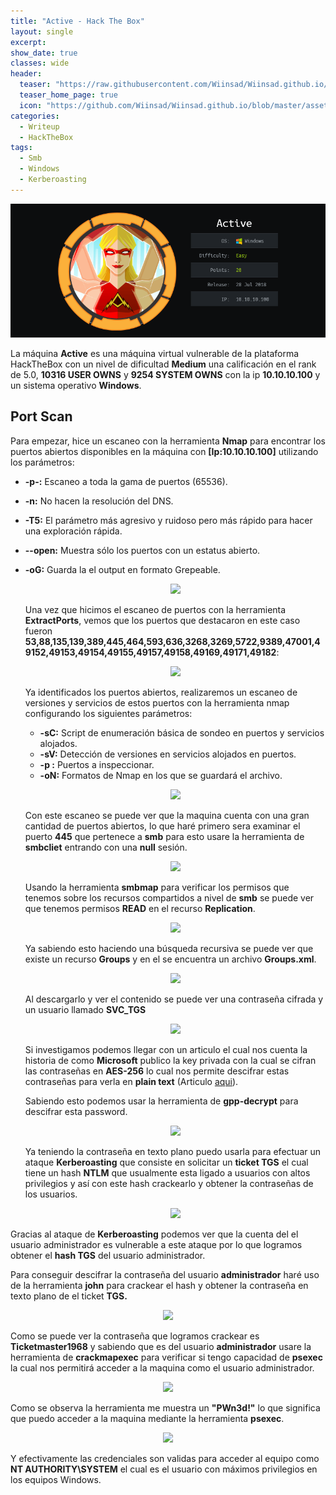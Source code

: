```yaml
---
title: "Active - Hack The Box"
layout: single
excerpt:
show_date: true
classes: wide
header:
  teaser: "https://raw.githubusercontent.com/Wiinsad/Wiinsad.github.io/master/assets/images/machines/HTB/Active/data/active.png"
  teaser_home_page: true
  icon: "https://github.com/Wiinsad/Wiinsad.github.io/blob/master/assets/images/icons/Hackthebox2.png?raw=true"
categories:
  - Writeup
  - HackTheBox
tags:
  - Smb
  - Windows
  - Kerberoasting
---
```


<p align="center">
<img src="https://raw.githubusercontent.com/Wiinsad/Wiinsad.github.io/master/assets/images/machines/HTB/Active/data/activeHTB.png">
</p>

La máquina **Active** es una máquina virtual vulnerable de la plataforma HackTheBox con un nivel de dificultad **Medium** una calificación en el rank de 5.0, **10316 USER OWNS** y **9254 SYSTEM OWNS** con la ip **10.10.10.100** y un sistema operativo **Windows**.

## Port Scan

Para empezar, hice un escaneo con la herramienta **Nmap** para encontrar los puertos abiertos disponibles en la máquina con **[Ip:10.10.10.100]** utilizando los parámetros:
- **-p-:**    Escaneo a toda la gama de puertos (65536).
- **-n:**     No hacen la resolución del DNS.
- **-T5:**    El parámetro más agresivo y ruidoso pero más rápido para hacer una exploración rápida.
- **--open:** Muestra sólo los puertos con un estatus abierto.
- **-oG:**    Guarda la el output en formato Grepeable.

  <p align="center">
  <img src="https://raw.githubusercontent.com/Wiinsad/winsad/master/assets/images/machines/HTB/Active/scan/scanPort.png">
  </p>


  Una vez que hicimos el escaneo de puertos con la herramienta **ExtractPorts**, vemos que los puertos que destacaron en este caso fueron **53,88,135,139,389,445,464,593,636,3268,3269,5722,9389,47001,49152,49153,49154,49155,49157,49158,49169,49171,49182**:

  <p align="center">
  <img src="https://raw.githubusercontent.com/Wiinsad/winsad/master/assets/images/machines/HTB/Active/scan/Ports.png">
  </p>


  Ya identificados los puertos abiertos, realizaremos un escaneo de versiones y servicios de estos puertos con la herramienta nmap configurando los siguientes parámetros:

  - **-sC:** Script de enumeración básica de sondeo en puertos y servicios alojados.
  - **-sV:** Detección de versiones en servicios alojados en puertos.
  - **-p :** Puertos a inspeccionar.
  - **-oN:** Formatos de Nmap en los que se guardará el archivo.

  <p align="center">
  <img src="https://raw.githubusercontent.com/Wiinsad/winsad/master/assets/images/machines/HTB/Active/scan/PortServ.png">
  </p>

  Con este escaneo se puede ver que la maquina cuenta con una gran cantidad de puertos abiertos, lo que haré primero sera examinar el puerto **445** que pertenece a **smb** para esto usare la herramienta de **smbcliet** entrando con una **null** sesión.

  <p align="center">
  <img src="https://raw.githubusercontent.com/Wiinsad/winsad/master/assets/images/machines/HTB/Active/scan/smb.png">
  </p>

  Usando la herramienta **smbmap** para verificar los permisos que tenemos sobre los recursos compartidos a nivel de **smb** se puede ver que tenemos permisos **READ** en el recurso **Replication**.

  <p align="center">
  <img src="https://raw.githubusercontent.com/Wiinsad/winsad/master/assets/images/machines/HTB/Active/scan/smbp.png">
  </p>

  Ya sabiendo esto haciendo una búsqueda recursiva se puede ver que existe un recurso **Groups** y en el se encuentra un archivo **Groups.xml**.

  <p align="center">
  <img src="https://raw.githubusercontent.com/Wiinsad/winsad/master/assets/images/machines/HTB/Active/scan/grups.png">
  </p>

  Al descargarlo y ver el contenido se puede ver una contraseña cifrada y un usuario llamado **SVC_TGS**

  <p align="center">
  <img src="https://raw.githubusercontent.com/Wiinsad/winsad/master/assets/images/machines/HTB/Active/scan/cpasswd.png">
  </p>

  Si investigamos podemos llegar con un articulo el cual nos cuenta la historia de como **Microsoft** publico la key privada con la cual se cifran las contraseñas en **AES-256** lo cual nos permite descifrar estas contraseñas para verla en **plain text** (Articulo [aqui](https://adsecurity.org/?p=2288)).

  Sabiendo esto podemos usar la herramienta de **gpp-decrypt** para descifrar esta password.

  <p align="center">
  <img src="https://raw.githubusercontent.com/Wiinsad/winsad/master/assets/images/machines/HTB/Active/scan/passwd.png">
  </p>

  Ya teniendo la contraseña en texto plano puedo usarla para efectuar un ataque **Kerberoasting** que consiste en solicitar un **ticket TGS** el cual tiene un hash **NTLM** que usualmente esta ligado a usuarios con altos privilegios y así con este hash crackearlo y obtener la contraseñas de los usuarios.

  <p align="center">
  <img src="https://raw.githubusercontent.com/Wiinsad/winsad/master/assets/images/machines/HTB/Active/scan/kerbe.png">
  </p>

 Gracias al ataque de **Kerberoasting** podemos ver que la cuenta del el usuario administrador es vulnerable a este ataque por lo que logramos obtener el **hash TGS** del usuario administrador.

  Para conseguir descifrar la contraseña del usuario **administrador** haré uso de la herramienta **john** para crackear el hash y obtener la contraseña en texto plano de el ticket **TGS.**

 <p align="center">
 <img src="https://raw.githubusercontent.com/Wiinsad/winsad/master/assets/images/machines/HTB/Active/scan/kerbe2.png">
 </p>

 Como se puede ver la contraseña que logramos crackear es **Ticketmaster1968** y sabiendo que es del usuario **administrador** usare la herramienta de **crackmapexec** para verificar si tengo capacidad de **psexec** la cual nos permitirá acceder a la maquina como el usuario administrador.

 <p align="center">
 <img src="https://raw.githubusercontent.com/Wiinsad/winsad/master/assets/images/machines/HTB/Active/intrusion/crak.png">
 </p>

 Como se observa la herramienta me muestra un **"PWn3d!"** lo que significa que puedo acceder a la maquina mediante la herramienta **psexec**.

 <p align="center">
 <img src="https://raw.githubusercontent.com/Wiinsad/winsad/master/assets/images/machines/HTB/Active/intrusion/pwn.png">
 </p>

 Y efectivamente las credenciales son validas para acceder al equipo como **NT AUTHORITY\SYSTEM** el cual es el usuario con máximos privilegios en los equipos Windows.
